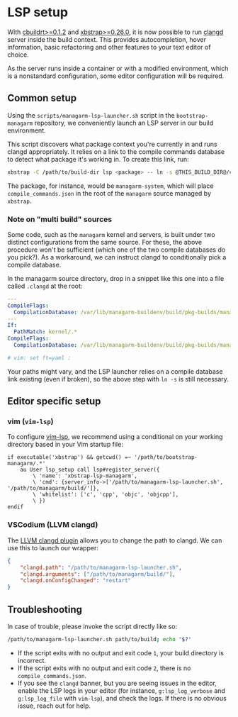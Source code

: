 # LSP setup
With [cbuildrt>=0.1.2](https://github.com/managarm/cbuildrt) and
[xbstrap>=0.26.0](https://github.com/managarm/xbstrap), it is now possible to
run [clangd](https://clangd.llvm.org/) server inside the build context.
This provides autocompletion, hover information, basic refactoring and other
features to your text editor of choice.

As the server runs inside a container or with a modified environment, which is
a nonstandard configuration, some editor configuration will be required.

## Common setup
Using the `scripts/managarm-lsp-launcher.sh` script in the `bootstrap-managarm`
repository, we conveniently launch an LSP server in our build environment.

This script discovers what package context you're currently in and runs clangd
appropriately.
It relies on a link to the compile commands database to detect what package
it's working in.
To create this link, run:

```sh
xbstrap -C /path/to/build-dir lsp <package> -- ln -s @THIS_BUILD_DIR@/compile_commands.json
```

The package, for instance, would be `managarm-system`, which will place
`compile_commands.json` in the root of the `managarm` source managed by
`xbstrap`.

### Note on "multi build" sources
Some code, such as the `managarm` kernel and servers, is built under two
distinct configurations from the same source.
For these, the above procedure won't be sufficient (which one of the two
compile databases do you pick?).
As a workaround, we can instruct clangd to conditionally pick a compile
database.

In the managarm source directory, drop in a snippet like this one into a file
called `.clangd` at the root:

```yaml
---
CompileFlags:
  CompilationDatabase: /var/lib/managarm-buildenv/build/pkg-builds/managarm-system
---
If:
  PathMatch: kernel/.*
CompileFlags:
  CompilationDatabase: /var/lib/managarm-buildenv/build/pkg-builds/managarm-kernel

# vim: set ft=yaml :
```

Your paths might vary, and the LSP launcher relies on a compile database link
existing (even if broken), so the above step with `ln -s` is still necessary.

## Editor specific setup

### vim (`vim-lsp`)
To configure [vim-lsp](https://github.com/prabirshrestha/vim-lsp), we recommend
using a conditional on your working directory based in your Vim startup file:

```vim
if executable('xbstrap') && getcwd() =~ '/path/to/bootstrap-managarm/.*'
    au User lsp_setup call lsp#register_server({
        \ 'name': 'xbstrap-lsp-managarm',
        \ 'cmd': {server_info->['/path/to/managarm-lsp-launcher.sh', '/path/to/managarm/build/']},
        \ 'whitelist': ['c', 'cpp', 'objc', 'objcpp'],
        \ })
endif
```

### VSCodium (LLVM clangd)
The [LLVM clangd
plugin](https://open-vsx.org/extension/llvm-vs-code-extensions/vscode-clangd)
allows you to change the path to clangd.
We can use this to launch our wrapper:

```json
{
    "clangd.path": "/path/to/managarm-lsp-launcher.sh",
    "clangd.arguments": ["/path/to/managarm/build/"],
    "clangd.onConfigChanged": "restart"
}
```

## Troubleshooting
In case of trouble, please invoke the script directly like so:

```sh
/path/to/managarm-lsp-launcher.sh path/to/build; echo "$?"
```

- If the script exits with no output and exit code `1`, your build directory is
  incorrect.
- If the script exits with no output and exit code `2`, there is no
  `compile_commands.json`.
- If you see the `clangd` banner, but you are seeing issues in the editor,
  enable the LSP logs in your editor (for instance, `g:lsp_log_verbose` and
  `g:lsp_log_file` with `vim-lsp`), and check the logs.
  If there is no obvious issue, reach out for help.
